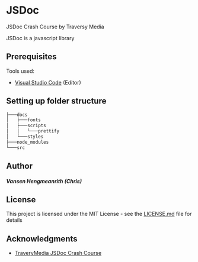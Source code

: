 # JSDoc

JSDoc Crash Course by Traversy Media

JSDoc is a javascript library

## Prerequisites

Tools used:
* [Visual Studio Code](https://code.visualstudio.com/download) (Editor)

## Setting up folder structure

```bash
├───docs
│   ├───fonts
│   ├───scripts
│   │   └───prettify
│   └───styles
├───node_modules
└───src
```

## Author

#### *Vansen Hengmeanrith (Chris)*

## License

This project is licensed under the MIT License - see the [LICENSE.md](LICENSE.md) file for details

## Acknowledgments

* [TraveryMedia JSDoc Crash Course](https://www.youtube.com/watch?v=YK-GurROGIg&t=700s)
